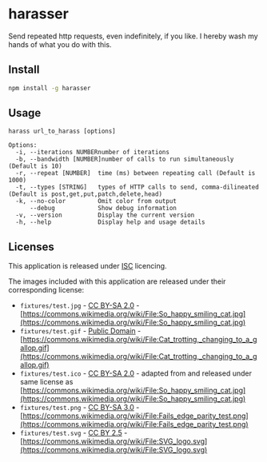 # harasser

Send repeated http requests, even indefinitely, if you like. I hereby wash my hands of what you do with this.

## Install

```bash
npm install -g harasser
```

## Usage

```cli
harass url_to_harass [options]

Options:
  -i, --iterations NUMBERnumber of iterations
  -b, --bandwidth [NUMBER]number of calls to run simultaneously (Default is 10)
  -r, --repeat [NUMBER]  time (ms) between repeating call (Default is 1000)
  -t, --types [STRING]   types of HTTP calls to send, comma-dilineated (Default is post,get,put,patch,delete,head)
  -k, --no-color         Omit color from output
      --debug            Show debug information
  -v, --version          Display the current version
  -h, --help             Display help and usage details
```

## Licenses

This application is released under [ISC](https://tldrlegal.com/license/-isc-license) licencing.

The images included with this application are released under their corresponding license:

- `fixtures/test.jpg` - [CC BY-SA 2.0](https://creativecommons.org/licenses/by-sa/2.0/deed.en) - [https://commons.wikimedia.org/wiki/File:So_happy_smiling_cat.jpg](https://commons.wikimedia.org/wiki/File:So_happy_smiling_cat.jpg)
- `fixtures/test.gif` - [Public Domain](https://en.wikipedia.org/wiki/Public_domain) - [https://commons.wikimedia.org/wiki/File:Cat_trotting,_changing_to_a_gallop.gif](https://commons.wikimedia.org/wiki/File:Cat_trotting,_changing_to_a_gallop.gif)
- `fixtures/test.ico` - [CC BY-SA 2.0](https://creativecommons.org/licenses/by-sa/2.0/deed.en) - adapted from and released under same license as [https://commons.wikimedia.org/wiki/File:So_happy_smiling_cat.jpg](https://commons.wikimedia.org/wiki/File:So_happy_smiling_cat.jpg)
- `fixtures/test.png` - [CC BY-SA 3.0](https://creativecommons.org/licenses/by-sa/3.0/deed.en) - [https://commons.wikimedia.org/wiki/File:Fails_edge_parity_test.png](https://commons.wikimedia.org/wiki/File:Fails_edge_parity_test.png)
- `fixtures/test.svg` - [CC BY 2.5](https://creativecommons.org/licenses/by/2.5/deed.en) - [https://commons.wikimedia.org/wiki/File:SVG_logo.svg](https://commons.wikimedia.org/wiki/File:SVG_logo.svg)
